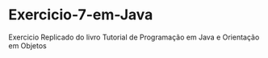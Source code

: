 # Exercicio-7-em-Java
Exercicio Replicado do livro Tutorial de Programação em Java e Orientação em Objetos 
